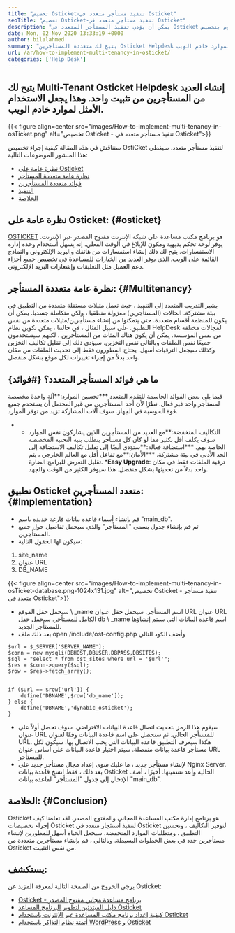 ```yaml
---
title: "تخصيص Osticket-تنفيذ مستأجر متعدد في Osticket" 
seoTitle: "تخصيص Osticket-تنفيذ مستأجر متعدد في Osticket" 
description: "يمكن أن يؤدي تنفيذ المستأجر المتعدد في Osticket إلى توفير التكاليف واستخدام الموارد. في هذه المقالة ، سنقوم بتخصيص Osticket لتحقيق مستأجر متعدد." 
date: Mon, 02 Nov 2020 13:33:19 +0000
author: bilalahmed
summary: "يتيح لك متعددة المستأجرين Osticket Helpdesk إنشاء مستأجرين متعددين من تثبيت واحد. وهذا يجعل الاستخدام الأمثل لموارد خادم الويب." 
url: /ar/how-to-implement-multi-tenancy-in-osticket/
categories: ['Help Desk']
---
```


## يتيح لك Multi-Tenant Osticket Helpdesk إنشاء العديد من المستأجرين من تثبيت واحد. وهذا يجعل الاستخدام الأمثل لموارد خادم الويب.

{{< figure align=center src="images/How-to-implement-multi-tenancy-in-osTicket.png" alt="تخصيص Osticket - تنفيذ مستأجر متعدد في Osticket">}}

سنناقش في هذه المقالة كيفية إجراء تخصيص OstiCket لتنفيذ مستأجر متعدد. سيغطي هذا المنشور الموضوعات التالية:
  * [نظرة عامة على Osticket][1]
  * [نظرة عامة متعددة المستأجر][2]
  * [فوائد متعددة المستأجرين][3]
  * [التنفيذ][3]
  * [الخلاصة][4]

## نظرة عامة على Osticket:   {#osticket}
[OSTICKET][5] هو برنامج مكتب مساعدة على شبكة الإنترنت مفتوح المصدر عبر الإنترنت. يوفر لوحة تحكم بديهية ومكون للإبلاغ في الوقت الفعلي. إنه يسهل استخدام وحدة إدارة الاستفسارات. يتيح لك ذلك إنشاء استفسارات من هاتفك والبريد الإلكتروني والنماذج القائمة على الويب. الذي يوفر العديد من الخيارات للمساعدة في تخصيص جميع أجزاء دعم العميل مثل التعليقات وإشعارات البريد الإلكتروني.

## نظرة عامة متعددة المستأجر:   {#Multitenancy}
يشير التدريب المتعدد إلى التنفيذ ، حيث تعمل مثيلات مستقلة متعددة من التطبيق في بيئة مشتركة. الحالات (المستأجرين) معزولة منطقيا ، ولكن متكاملة جسديا. يمكن أن يكون للمنظمة أقسام متعددة. حتى يتمكنوا من إنشاء مستأجرين/مثيلات متعددة من نفس التطبيق. على سبيل المثال ، في حالتنا ، يمكن تكوين نظام HelpDesk لمجالات مختلفة من نفس المؤسسة. يمكن أن يكون هناك المئات من المستأجرين ، لكنهم سيستخدمون جميعًا نفس الملفات وبالتالي نفس التخزين. سيؤدي ذلك إلى تقليل تكاليف التخزين وكذلك سيجعل الترقيات أسهل. يحتاج المطورون فقط إلى تحديث الملفات من مكان واحد بدلاً من إجراء تغييرات لكل موقع بشكل منفصل.

## ما هي فوائد المستأجر المتعدد؟   {#فوائد}
فيما يلي بعض الفوائد الحاسمة للتقدم المتعدد
***تحسين الموارد:**آلة واحدة مخصصة لمستأجر واحد غير فعال. نظرًا لأن أحد المستأجرين من غير المحتمل أن يستخدم جميع قوة الحوسبة في الجهاز. سوف آلات المشاركة تزيد من توفر الموارد.
* * التكاليف المنخفضة:**مع العديد من المستأجرين الذين يشاركون نفس الموارد سوف يكلف أقل بكثير مما لو كان كل مستأجر يتطلب بنية التحتية المخصصة الخاصة بهم.
***استضافة فعالة:**ستؤدي أيضًا إلى تقليل تكاليف الاستضافة إلى الحد الأدنى في بيئة مشتركة.
***الأمان:**مع تفاعل أقل مع العالم الخارجي ، يتم تقليل التعرض للبرامج الضارة.
***Easy Upgrade**: ترقية الملفات فقط في مكان واحد بدلاً من تحديثها بشكل منفصل. هذا سيوفر الكثير من الوقت والجهد.

## تطبيق Osticket متعدد المستأجرين:   {#Implementation}
  * قم بإنشاء أسماء قاعدة بيانات فارغة جديدة باسم "main_db".
  * ثم قم بإنشاء جدول يسمى "المستأجر" والذي سيحمل تفاصيل حول جميع المستأجرين.
  * سيكون لها الحقول التالية:
  1. site_name
  2. عنوان URL
  3. DB_NAME

{{< figure align=center src="images/How-to-implement-multi-tenancy-in-osTicket-database.png-1024x131.jpg" alt="تخصيص Osticket - تنفيذ مستأجر متعدد في Osticket">}}

  * سيحمل حقل الموقع \ _name اسم المستأجر. سيحمل حقل عنوان URL عنوان URL الكامل للمستأجر. سيحمل حقل db \ _name اسم قاعدة البيانات التي سيتم إنشاؤها للمستأجر الجديد.
  * بعد ذلك ملف open /include/ost-config.php وأضف الكود التالي
```
$url = $_SERVER['SERVER_NAME'];
$conn = new mysqli(DBHOST,DBUSER,DBPASS,DBSITES);
$sql = "select * from ost_sites where url = '$url'";
$res = $conn->query($sql);
$row = $res->fetch_array();


if ($url == $row['url']) {
	define('DBNAME',$row['db_name']);
} else {
	define('DBNAME','dynabic_osticket');
}

```
  * سيقوم هذا الرمز بتحديث اتصال قاعدة البيانات الافتراضي. سوف تحصل أولاً على عنوان URL للمستأجر الحالي. ثم ستحصل على اسم قاعدة البيانات وفقًا لعنوان URL. هكذا سيعرف التطبيق قاعدة البيانات التي يجب الاتصال بها. سيكون لكل مستأجر قاعدة بيانات منفصلة. سيتم اختيار قاعدة البيانات على أساس عنوان URL للمستأجر.
  * لإنشاء مستأجر جديد ، ما عليك سوى إعداد مجال مستأجر جديد على Nginx Server. بعد ذلك ، فقط انسخ قاعدة بيانات Osticket الحالية وأعد تسميتها. أخيرًا ، أضف الإدخال إلى جدول "المستأجر" لقاعدة بيانات "main_db".

## الخلاصة:   {#Conclusion}
Osticket هو برنامج إدارة مكتب المساعدة المجاني والمفتوح المصدر. لقد تعلمنا كيف إجراء تخصيصات Osticket لتنفيذ استئجار متعدد في Osticket لتوفير التكاليف ، وتحسين التطبيق ، ومتطلبات الموارد المنخفضة. سيجعل الحياة أسهل للمطورين لإنشاء مستأجرين جدد في بعض الخطوات البسيطة. وبالتالي ، قم بإنشاء مستأجرين متعددة من Osticket من نفس التثبيت.

## يستكشف:
يرجى الخروج من الصفحة التالية لمعرفة المزيد عن Osticket:
  * [Osticket - برنامج مساعدة مجاني مفتوح المصدر][5]
  * [دليل المبتدئين لتطوير البرنامج المساعد Osticket][6]
  * [كيفية إعداد برنامج مكتب المساعدة عبر الإنترنت باستخدام Osticket][7]
  * [أتمتة نظام التذاكر باستخدام WordPress و Osticket][8]

  
[1]: #osticket
[2]: #multitenancy
[3]: #benefits
[4]: #conclusion
[5]: https://products.containerize.com/helpdesk/osticket
[6]: https://blog.containerize.com/helpdesk/how-to-develop-osticket-plugin-it-helpdesk-software/
[7]: https://blog.containerize.com/helpdesk/how-to-set-up-help-desk-system-using-osticket/
[8]: https://blog.containerize.com/blogging/automate-ticketing-system-using-wordpress-and-osticket/
